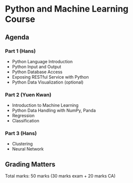 # Python and Machine Learning Course

## Agenda
### Part 1 (Hans)
* Python Language Introduction
* Python Input and Output
* Python Database Access
* Exposing RESTful Service with Python
* Python Data Visualization (optional)

### Part 2 (Yuen Kwan)
* Introduction to Machine Learning
* Python Data Handling with NumPy, Panda
* Regression
* Classification

### Part 3 (Hans)
* Clustering
* Neural Network

## Grading Matters 
Total marks: 50 marks (30 marks exam + 20 marks CA)